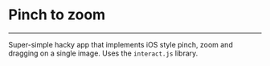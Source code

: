 # Pinch to zoom

---

Super-simple hacky app that implements iOS style pinch, zoom and dragging on a single image. Uses the `interact.js` library.